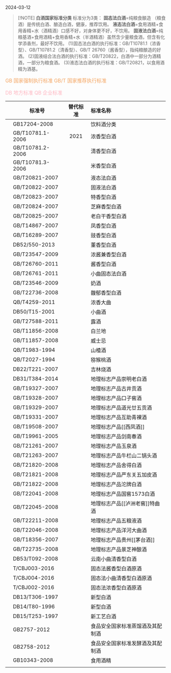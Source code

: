 2024-03-12


> [!NOTE] **白酒国家标准分类**
>标准分为3类：
**固态法白酒**=纯粮食酿造 （粮食酒）是传统白酒、酿造白酒，健康，推荐饮用。
**液态法白酒**=食用酒精+食用香精+水（酒精酒）口感不好，对身体更不好，不饮用。
**固液法白酒**=纯粮基酒+食用酒精+食用香精+水（半酒精酒）虽然含少量粮食酒，但含有化学添香剂，最好不饮用。
(1)固态法白酒的执行标准：GB/T10781.1（浓香型）、GB/T10781.2（清香型）、GB/T 26760（酱香型），指纯粮酿造的好酒。
(2)固液结合法白酒的执行标准：GB/T20822，白酒中一部分为酒精酒，一部分为粮食酒。
(3)液态法白酒的执行标准：GB/T20821，以食用酒精为酒基。

<p style="text-align:left;color:SandyBrown;font-size:1.1em;">
GB 国家强制执行标准  GB/T 国家推荐执行标准
</p>

<p style="text-align:left;color:#FFB6C1;font-size:1.1em;">
DB 地方标准   QB 企业标准
</p>



|     | 标准号              | 替代标准 | 标准名称              |
| --- | ---------------- | :--: | :---------------- |
|     | GB17204-2008     |      | 饮料酒分类<br>         |
|     | GB/T10781.1-2006 | 2021 | 浓香型白酒             |
|     | GB/T10781.2-2006 |      | 清香型白酒             |
|     | GB/T10781.3-2006 |      | 米香型白酒             |
|     | GB/T20821-2007   |      | 液态法白酒             |
|     | GB/T20822-2007   |      | 固液法白酒<br>         |
|     | GB/T20823-2007   |      | 特香型白酒             |
|     | GB/T20824-2007   |      | 芝麻香型白酒<br>        |
|     | GB/T20825-2007   |      | 老白干香型白酒<br>       |
|     | GB/T14867-2007   |      | 凤香型白酒             |
|     | GB/T16289-2007   |      | 豉香型白酒             |
|     | DB52/550-2013    |      | 董香型白酒             |
|     | GB/T23547-2009   |      | 浓酱兼香型白酒<br>       |
|     | GB/T26760-2011   |      | 酱香型白酒<br>         |
|     | GB/T26761-2011   |      | 小曲固态法白酒           |
|     | GB/T23546-2009   |      | 奶酒                |
|     | GB/T22736-2008   |      | 馥郁香型白酒            |
|     | QB/T4259-2011    |      | 浓香大曲              |
|     | DB50/T15-2001    |      | 小曲酒               |
|     | GB/T27588-2011   |      | 露酒                |
|     | GB/T11856-2008   |      | 白兰地               |
|     | GB/T11857-2008   |      | 威士忌               |
|     | QB/T1983-1994    |      | 山楂酒               |
|     | QB/T2027-1994    |      | 猕猴桃酒<br>          |
|     | DB22/T221-2007   |      | 吉林烧酒              |
|     | DB31/T384-2014   |      | 地理标志产品崇明老白酒       |
|     | GB/T19327-2007   |      | 地理标志产品古井贡酒        |
|     | GB/T19328-2007   |      | 地理标志产品口子窖酒        |
|     | GB/T19329-2007   |      | 地理标志产品道光廿五贡酒      |
|     | GB/T19331-2007   |      | 地理标志产品互助青裸酒       |
|     | GB/T19508-2007   |      | 地理标志产品[[西凤酒]]     |
|     | GB/T19961-2005   |      | 地理标志产品剑南春酒        |
|     | GB/T21261-2007   |      | 地理标志产品玉泉酒         |
|     | GB/T21263-2007   |      | 地理标志产品牛栏山二锅头酒     |
|     | GB/T21820-2008   |      | 地理标志产品舍得白酒        |
|     | GB/T21821-2008   |      | 地理标志产品严东关五加皮酒     |
|     | GB/T21822-2008   |      | 地理标志产品沱牌白酒        |
|     | GB/T22041-2008   |      | 地理标志产品国窖1573白酒    |
|     | GB/T22045-2008   |      | 地理标志产品[[泸洲老窖]]特曲酒 |
|     | GB/T22211-2008   |      | 地理标志产品五粮液酒        |
|     | GB/T22046-2008   |      | 地理标志产品洋河大曲酒       |
|     | GB/T18356-2007   |      | 地理标志产品贵州[[茅台酒]]   |
|     | GB/T22735-2008   |      | 地理标志产品景芝神酿酒       |
|     | DB53/T092-2008   |      | 云南小曲清香型白酒         |
|     | T/CBJ003-2016    |      | 固态法酱香型白酒原酒        |
|     | T/CBJ004-2016    |      | 固态法小曲清香型白酒原酒      |
|     | T/CBJ002-2016    |      | 固态法浓香型白酒原酒        |
|     | DB13/T306-1997   |      | 新型白酒              |
|     | DB14/T80-1996    |      | 新型白酒              |
|     | DB15/T253-1997   |      | 新工艺白酒             |
|     | GB2757-2012      |      | 食品安全国家标准蒸馏酒及其配制酒  |
|     | GB2758-2012      |      | 食品安全国家标准发酵酒及其配制酒  |
|     | GB10343-2008     |      | 食用酒精              |
|     |                  |      |                   |
